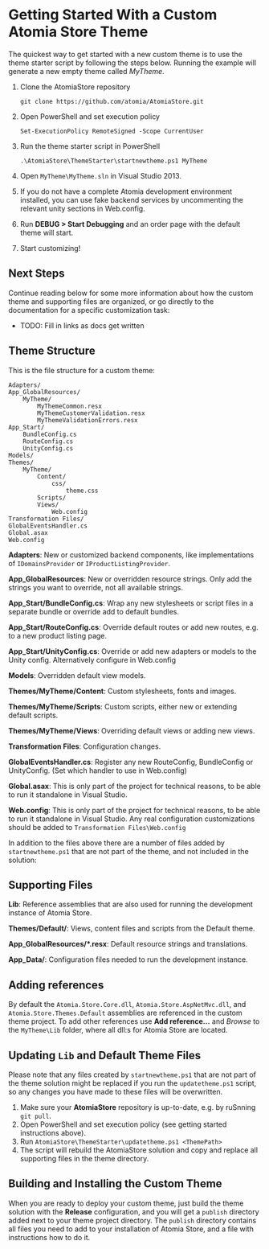 Getting Started With a Custom Atomia Store Theme
================================================

The quickest way to get started with a new custom theme is to use the theme starter script by following the steps below. Running the example will generate a new empty theme called *MyTheme*.

1. Clone the AtomiaStore repository 

    `git clone https://github.com/atomia/AtomiaStore.git`

2. Open PowerShell and set execution policy 

    `Set-ExecutionPolicy RemoteSigned -Scope CurrentUser`

3. Run the theme starter script in PowerShell

    `.\AtomiaStore\ThemeStarter\startnewtheme.ps1 MyTheme`

4. Open `MyTheme\MyTheme.sln` in Visual Studio 2013.

5. If you do not have a complete Atomia development environment installed, you can use fake backend services by uncommenting the relevant unity sections in Web.config.

6. Run **DEBUG > Start Debugging** and an order page with the default theme will start.

7. Start customizing!


Next Steps
----------

Continue reading below for some more information about how the custom theme and supporting files are organized, or go directly to the documentation for a specific customization task:

* TODO: Fill in links as docs get written



Theme Structure
---------------

This is the file structure for a custom theme:

    Adapters/
    App_GlobalResources/
        MyTheme/
            MyThemeCommon.resx
            MyThemeCustomerValidation.resx
            MyThemeValidationErrors.resx
    App_Start/
        BundleConfig.cs
        RouteConfig.cs
        UnityConfig.cs
    Models/
    Themes/
        MyTheme/
            Content/
                css/
                    theme.css
            Scripts/
            Views/
                Web.config
    Transformation Files/
    GlobalEventsHandler.cs
    Global.asax
    Web.config


**Adapters**: New or customized backend components, like implementations of `IDomainsProvider` or `IProductListingProvider`.

**App_GlobalResources**: New or overridden resource strings. Only add the strings you want to override, not all available strings.

**App_Start/BundleConfig.cs**: Wrap any new stylesheets or script files in a separate bundle or override add to default bundles.

**App_Start/RouteConfig.cs**: Override default routes or add new routes, e.g. to a new product listing page.

**App_Start/UnityConfig.cs**: Override or add new adapters or models to the Unity config. Alternatively configure in Web.config

**Models**: Overridden default view models.

**Themes/MyTheme/Content**: Custom stylesheets, fonts and images.

**Themes/MyTheme/Scripts**: Custom scripts, either new or extending default scripts.

**Themes/MyTheme/Views**: Overriding default views or adding new views.

**Transformation Files**: Configuration changes.

**GlobalEventsHandler.cs**: Register any new RouteConfig, BundleConfig or UnityConfig. (Set which handler to use in Web.config)

**Global.asax**: This is only part of the project for technical reasons, to be able to run it standalone in Visual Studio.

**Web.config**: This is only part of the project for technical reasons, to be able to run it standalone in Visual Studio. Any real configuration customizations should be added to `Transformation Files\Web.config`

In addition to the files above there are a number of files added by `startnewtheme.ps1` that are not part of the theme, and not included in the solution:


Supporting Files
----------------

**Lib**: Reference assemblies that are also used for running the development instance of Atomia Store.

**Themes/Default/**: Views, content files and scripts from the Default theme.

**App_GlobalResources/*.resx**: Default resource strings and translations.

**App_Data/**: Configuration files needed to run the development instance.


Adding references
-----------------

By default the `Atomia.Store.Core.dll`, `Atomia.Store.AspNetMvc.dll`, and `Atomia.Store.Themes.Default` assemblies are referenced in the custom theme project. To add other references use **Add reference...** and *Browse* to the `MyTheme\Lib` folder, where all dll:s for Atomia Store are located.



Updating `Lib` and Default Theme Files
------------------------------------

Please note that any files created by `startnewtheme.ps1` that are not part of the theme solution might be replaced if you run the `updatetheme.ps1` script, so any changes you have made to these files will be overwritten.

1. Make sure your **AtomiaStore** repository is up-to-date, e.g. by ruSnning `git pull`.
2. Open PowerShell and set execution policy (see getting started instructions above).
2. Run `AtomiaStore\ThemeStarter\updatetheme.ps1 <ThemePath>`
3. The script will rebuild the AtomiaStore solution and copy and replace all supporting files in the theme directory.



Building and Installing the Custom Theme
----------------------------------------

When you are ready to deploy your custom theme, just build the theme solution with the **Release** configuration, and you will get a `publish` directory added next to your theme project directory. The `publish` directory contains all files you need to add to your installation of Atomia Store, and a file with instructions how to do it.


